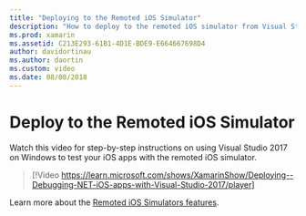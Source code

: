 ```yaml
---
title: "Deploying to the Remoted iOS Simulator"
description: "How to deploy to the remoted iOS simulator from Visual Studio 2017 on Windows."
ms.prod: xamarin
ms.assetid: C213E293-61B1-4D1E-BDE9-E664667698D4
author: davidortinau
ms.author: daortin
ms.custom: video
ms.date: 08/08/2018
---
```

# Deploy to the Remoted iOS Simulator

Watch this video for step-by-step instructions on using Visual Studio 2017 on Windows to test your iOS apps with the remoted iOS simulator.

> [!Video https://learn.microsoft.com/shows/XamarinShow/Deploying--Debugging-NET-iOS-apps-with-Visual-Studio-2017/player]

Learn more about the [Remoted iOS Simulators features](index.md).
